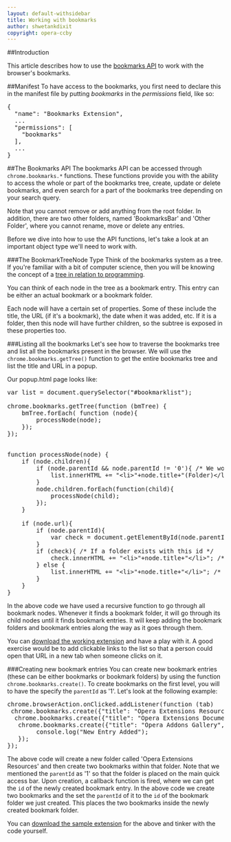 ```yaml
---
layout: default-withsidebar
title: Working with bookmarks
author: shwetankdixit
copyright: opera-ccby
---
```


##Introduction

This article describes how to use the [bookmarks API](bookmarks.html) to work with the browser's bookmarks. 

##Manifest
To have access to the bookmarks, you first need to declare this in the manifest file by putting *bookmarks* in the *permissions* field, like so:

<pre class="prettyprint">{
  "name": "Bookmarks Extension",
  ...
  "permissions": [
    "bookmarks"
  ],
  ...
}</pre>


##The Bookmarks API
The bookmarks API can be accessed through `chrome.bookmarks.*` functions. These functions provide you with the ability to access the whole or part of the bookmarks tree, create, update or delete bookmarks, and even search for a part of the bookmarks tree depending on your search query.

Note that you cannot remove or add anything from the root folder. In addition, there are two other folders, named 'BookmarksBar' and 'Other Folder', where you cannot rename, move or delete any entries. 

Before we dive into how to use the API functions, let's take a look at an important object type we'll need to work with. 

###The BookmarkTreeNode Type
Think of the bookmarks system as a tree. If you're familiar with a bit of computer science, then you will be knowing the concept of a [tree in relation to programming](http://en.wikipedia.org/wiki/Tree_%28data_structure%29 ). 

You can think of each node in the tree as a bookmark entry. This entry can be either an actual bookmark or a bookmark folder.

Each node will have a certain set of properties. Some of these include the title, the URL (if it's a bookmark), the date when it was added, etc. If it is a folder, then this node will have further children, so the subtree is exposed in these properties too. 

###Listing all the bookmarks
Let's see how to traverse the bookmarks tree and list all the bookmarks present in the browser. We will use the `chrome.bookmarks.getTree()` function to get the entire bookmarks tree and list the title and URL in a popup.

Our popup.html page looks like:

<pre class="prettyprint">
var list = document.querySelector(&quot;#bookmarklist&quot;);

chrome.bookmarks.getTree(function (bmTree) {
	bmTree.forEach( function (node){
		processNode(node);
	});
});


function processNode(node) {
	if (node.children){
		if (node.parentId &amp;&amp; node.parentId != '0'){ /* We won't touch the root directory which has no parentId, as well as the 'BookmarkBar Folder' and the 'Other Folder' both of which have parentId as '0'. We'll cover everything else here */
			list.innerHTML += &quot;&lt;li&gt;&quot;+node.title+&quot;(Folder)&lt;/li&gt;&lt;ul id=&quot;&quot;+node.id+&quot;&quot;&gt;&lt;/ul&gt;&quot;;
		}
		node.children.forEach(function(child){
			processNode(child);
		});
	}
	
	if (node.url){
		if (node.parentId){
			var check = document.getElementById(node.parentId);
		}
		if (check){ /* If a folder exists with this id */
			check.innerHTML += &quot;&lt;li&gt;&quot;+node.title+&quot;&lt;/li&gt;&quot;; /* Add the children as a list entry under that folder */
		} else {
			list.innerHTML += &quot;&lt;li&gt;&quot;+node.title+&quot;&lt;/li&gt;&quot;; /* Add a list entry under the main list */
		}
	}
}
</pre>
  
In the above code we have used a recursive function to go through all bookmark nodes. Whenever it finds a bookmark folder, it will go through its child nodes until it finds bookmark entries. It will keep adding the bookmark folders and bookmark entries along the way as it goes through them.

You can [download the working extension](samples/BookmarksAPI-1.nex) and have a play with it. A good exercise would be to add clickable links to the list so that a person could open that URL in a new tab when someone clicks on it. 

###Creating new bookmark entries
You can create new bookmark entries (these can be either bookmarks or bookmark folders) by using the function `chrome.bookmarks.create()`. To create bookmarks on the first level, you will to have the specify the `parentId` as '1'.  Let's look at the following example:

<pre class="prettyprint">
chrome.browserAction.onClicked.addListener(function (tab)
 chrome.bookmarks.create({"title": "Opera Extensions Resources", "parentId": "1"}, function (newEntry){
  chrome.bookmarks.create({"title": "Opera Extensions Documentation", "url": "http://dev.opera.com/extension-docs/", "parentId": newEntry.id});
   chrome.bookmarks.create({"title": "Opera Addons Gallery", "url": "http://addons.opera.com", "parentId": newEntry.id});
		console.log("New Entry Added");
   });	
});
</pre>

The above code will create a new folder called 'Opera Extensions Resources' and then create two bookmarks within that folder. Note that we mentioned the `parentId` as '1' so that the folder is placed on the main quick access bar. Upon creation, a callback function is fired, where we can get the `id` of the newly created bookmark entry. In the above code we create two bookmarks and the set the `parentId` of it to the `id` of the bookmark folder we just created. This places the two bookmarks inside the newly created bookmark folder.

You can [download the sample extension](samples/BookmarksAPI-2.nex) for the above and tinker with the code yourself.  
  